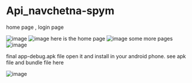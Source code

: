 # Api_navchetna-spym

home page  , login page

![image](https://github.com/Vickey21299/Api_navchetna-spym/assets/108173950/fa112342-d841-4f9c-b6f5-9ffa4d2b5ede) 
![image](https://github.com/Vickey21299/Api_navchetna-spym/assets/108173950/fce1a713-a6fe-44b5-9d1a-a5a85e779238)
here is the home page 
![image](https://github.com/Vickey21299/Api_navchetna-spym/assets/108173950/f0e31358-e5d9-4d6f-a503-f0c78ef70ec3) some more pages ![image](https://github.com/Vickey21299/Api_navchetna-spym/assets/108173950/404676c4-eaee-4e99-a960-9859eb63c3c1)



final app-debug.apk file open it and install in your android phone.
see apk file and bundle file here

![image](https://github.com/Vickey21299/Api_navchetna-spym/assets/108173950/34d91019-8bba-4f4a-9914-75dca16b56f5)
 

